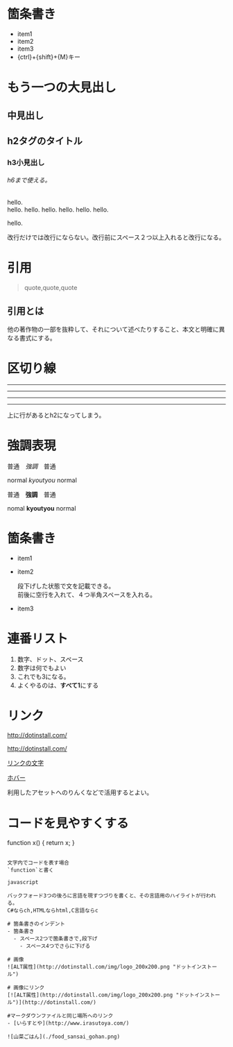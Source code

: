 # 箇条書き
- item1
- item2
- item3
- {ctrl}+{shift}+{M}キー

もう一つの大見出し
===

中見出し
---

## h2タグのタイトル

### h3小見出し

###### h6まで使える。

hello.  
hello. hello. hello. hello. hello.
hello.

hello.

改行だけでは改行にならない。改行前にスペース２つ以上入れると改行になる。

# 引用
> quote,quote,quote

## 引用とは
他の著作物の一部を抜粋して、それについて述べたりすること、本文と明確に異なる書式にする。

# 区切り線

---

***

___

- - -

上に行があるとh2になってしまう。

# 強調表現

普通　*強調*　普通

normal *kyoutyou* normal

普通　**強調**　普通

nomal **kyoutyou** normal

# 箇条書き

- item1
- item2

    段下げした状態で文を記載できる。  
    前後に空行を入れて、４つ半角スペースを入れる。

- item3

# 連番リスト
1. 数字、ドット、スペース
2. 数字は何でもよい
1. これでも3になる。
1. よくやるのは、**すべて1**にする

# リンク
<http://dotinstall.com/>

http://dotinstall.com/

[リンクの文字](http://dotinstall.com/)

[ホバー](http://dotinstall.com/　”ドットインストール”)

利用したアセットへのりんくなどで活用するとよい。

# コードを見やすくする

function x() {
  return x;
}

```

文字内でコードを表す場合
`function`と書く

javascript

バックフォード3つの後ろに言語を現すつづりを書くと、その言語用のハイライトが行われる。
C#ならch,HTMLならhtml,C言語ならc

# 箇条書きのインデント
- 箇条書き
  - スペース2つで箇条書きで,段下げ
    - スペース4つでさらに下げる

# 画像
![ALT属性](http://dotinstall.com/img/logo_200x200.png "ドットインストール")

# 画像にリンク
[![ALT属性](http://dotinstall.com/img/logo_200x200.png "ドットインストール")](http://dotinstall.com/)

#マークダウンファイルと同じ場所へのリンク
- [いらすとや](http://www.irasutoya.com/)

![山菜ごはん](./food_sansai_gohan.png)
